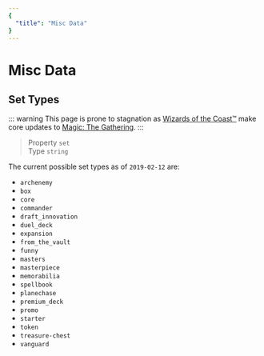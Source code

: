 ```yaml
---
{
  "title": "Misc Data"
}
---
```


# Misc Data

## Set Types

::: warning
This page is prone to stagnation as [Wizards of the Coast&trade;](https://www.wizardsofthecoast.com) make core updates to [Magic: The Gathering](https://magic.wizards.com/en).
:::

> Property `set`  
> Type `string`

The current possible set types as of `2019-02-12` are:

  - `archenemy`
  - `box`
  - `core`
  - `commander`
  - `draft_innovation`
  - `duel_deck`
  - `expansion`
  - `from_the_vault`
  - `funny`
  - `masters`
  - `masterpiece`
  - `memorabilia`
  - `spellbook`
  - `planechase`
  - `premium_deck`
  - `promo`
  - `starter`
  - `token`
  - `treasure-chest`
  - `vanguard`